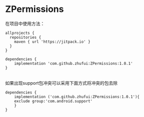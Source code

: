 # ZPermissions
在项目中使用方法：
```
allprojects {
  repositories {
    maven { url 'https://jitpack.io' }
  }
}
```

```
dependencies {
	implementation 'com.github.zhufui:ZPermissions:1.0.1'
}
```

<br/>
如果出现support包冲突可以采用下面方式将冲突的包去除


```
dependencies {
	implementation ('com.github.zhufui:ZPermissions:1.0.1'){
    exclude group:'com.android.support'
    }
}
```
